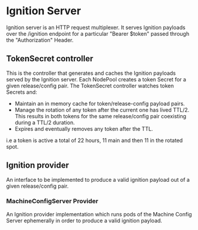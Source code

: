# Ignition Server
Ignition server is an HTTP request multiplexer.
It serves Ignition payloads over the /ignition endpoint for a particular "Bearer $token" passed through the "Authorization" Header.

## TokenSecret controller
This is the controller that generates and caches the Ignition payloads served by the Ignition server.
Each NodePool creates a token Secret for a given release/config pair.
The TokenSecret controller watches token Secrets and:
 - Maintain an in memory cache for token/release-config payload pairs.
 - Manage the rotation of any token after the current one has lived TTL/2. This results in both tokens for the same release/config pair coexisting during a TTL/2 duration.
 - Expires and eventually removes any token after the TTL.

i.e a token is active a total of 22 hours, 11 main and then 11 in the rotated spot.

## Ignition provider
An interface to be implemented to produce a valid ignition payload out of a given release/config pair.

### MachineConfigServer Provider
An Ignition provider implementation which runs pods of the Machine Config Server ephemerally in order to produce a valid ignition payload.
